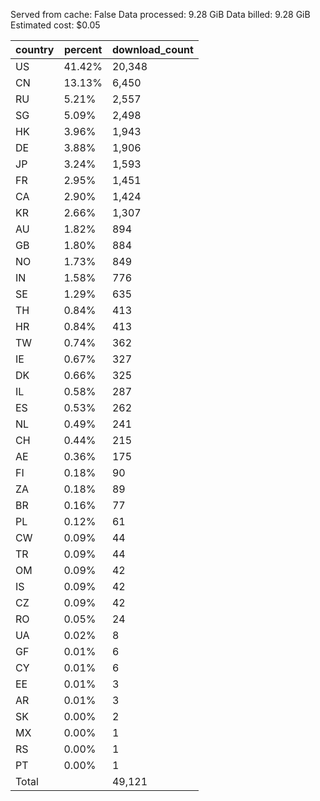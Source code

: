 Served from cache: False
Data processed: 9.28 GiB
Data billed: 9.28 GiB
Estimated cost: $0.05

| country | percent | download_count |
| ------- | ------- | -------------- |
| US      |  41.42% |         20,348 |
| CN      |  13.13% |          6,450 |
| RU      |   5.21% |          2,557 |
| SG      |   5.09% |          2,498 |
| HK      |   3.96% |          1,943 |
| DE      |   3.88% |          1,906 |
| JP      |   3.24% |          1,593 |
| FR      |   2.95% |          1,451 |
| CA      |   2.90% |          1,424 |
| KR      |   2.66% |          1,307 |
| AU      |   1.82% |            894 |
| GB      |   1.80% |            884 |
| NO      |   1.73% |            849 |
| IN      |   1.58% |            776 |
| SE      |   1.29% |            635 |
| TH      |   0.84% |            413 |
| HR      |   0.84% |            413 |
| TW      |   0.74% |            362 |
| IE      |   0.67% |            327 |
| DK      |   0.66% |            325 |
| IL      |   0.58% |            287 |
| ES      |   0.53% |            262 |
| NL      |   0.49% |            241 |
| CH      |   0.44% |            215 |
| AE      |   0.36% |            175 |
| FI      |   0.18% |             90 |
| ZA      |   0.18% |             89 |
| BR      |   0.16% |             77 |
| PL      |   0.12% |             61 |
| CW      |   0.09% |             44 |
| TR      |   0.09% |             44 |
| OM      |   0.09% |             42 |
| IS      |   0.09% |             42 |
| CZ      |   0.09% |             42 |
| RO      |   0.05% |             24 |
| UA      |   0.02% |              8 |
| GF      |   0.01% |              6 |
| CY      |   0.01% |              6 |
| EE      |   0.01% |              3 |
| AR      |   0.01% |              3 |
| SK      |   0.00% |              2 |
| MX      |   0.00% |              1 |
| RS      |   0.00% |              1 |
| PT      |   0.00% |              1 |
| Total   |         |         49,121 |

